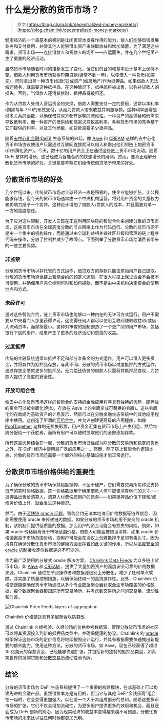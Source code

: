 # 什么是分散的货币市场？

> 原文:[https://blog.chain.link/decentralized-money-markets/](https://blog.chain.link/decentralized-money-markets/)

健康经济的一个最基本的机制是让闲置资本发挥作用的能力，使人们能够借钱发展业务和支付费用，并使其他人能够借出资产来赚取收益和增加储蓄。为了满足这些需求，货币市场——连接借款人和贷款人的场所——应运而生，并在几个世纪里产生了重要的经济活动。

虽然货币市场随着时间的推移发生了变化，但它们的目的和基本设计基本上保持不变。借款人利用货币市场获得短期贷款(通常不到一年)，以便借入一种货币(如美元)，同时拿出另一种货币(如欧元)或资产(如房地产)作为抵押品。如果借款人无法偿还债务，就需要这种抵押品，在这种情况下，抵押品将被出售，以弥补贷款人的损失。否则，当借款人还清贷款时，抵押品将被归还。

作为从贷款人处借入营运资金的交换，借款人需要支付一定的费用，通常以年利率(例如每年 7%)的形式支付，从而为贷款人带来收益并刺激存款。这种利率通常是供求关系的函数，以确保借贷双方都有足够的流动性。一种资产的高供给和低需求导致低利率，而一种资产的低供给和高需求导致高利率。各种货币市场的竞争基于它们提供的利率，以及其他参数，如贷款需要多少抵押品。

随着[去中心化金融(DeFi)](https://chain.link/education/defi) 生态系统的兴起，像 [Aave](http://aave.com/) 和 [CREAM](http://cream.finance/) 这样的去中心化货币市场协议使用户只需通过互联网连接就可以借入和借出他们的链上加密货币(和令牌化资产)。今天，数十亿的用户资金正在通过这些链上货币市场流动，随着 DeFi 整体的增长，这已经成为智能合约的快速增长的用例。然而，要真正理解分散化货币市场的好处，关键是要考察它们给传统借贷场所带来的好处。

## 分散货币市场的好处

几个世纪以来，传统货币市场对全球经济一直是积极的，使企业能够扩张，让公民能够存钱，但今天的货币市场通常由一个中央机构运营，将对用户资金的大量权力和影响力授予一个实体。这种设计增加了借款人/贷款人的成本，并且需要对单一一方的高度信任。

为了应对这些限制，开发人员现在正在利用区块链的智能合约来创建分散的货币市场，这些货币市场在全球高度分散的节点网络上作为代码运行。分散的货币市场不是由一个集中的机构操作，而是通过由全球利益相关者社区升级和管理的链上程序代码来操作，分散了控制并减少了故障点。下面列举了分散货币市场给消费者带来的一些主要优势。

### 非监禁

分散的货币市场以非托管的方式运作，借贷双方的存款只能由原始用户自己提取。分散的货币市场遵循链上智能合约的预定义逻辑，在很大程度上保证资金不会被不当使用，并确保用户完全控制何时和如何提款，而不是由中央机构决定资金的使用地点和方式。

### 未经许可

通过这些智能合约，链上货币市场也能够以一种内在的无许可方式运行，用户不需要从中央看门人那里获得许可。这使得任何人都可以使用互联网赚取收益和/或借入流动资本，而摩擦最小。这种对审查的抵制创造了一个更广阔的用户市场，包括银行下层的用户，结果产生了更多的经济活动和更高的收益。

### 过度抵押

传统的金融系统通常以抵押不足和部分准备金的方式运作，用户可以借入更多资金，并将其作为抵押品存放，与此不同，分散的货币市场以过度抵押的方式运作。通过存放比借款更多的抵押品，无力偿还债务的借款人只需将其抵押品变现，为贷款人提供了高度的安全性。

### 开放可组合性

像去中心化货币市场这样的智能合约支持的金融应用程序具有独特的优势，即存放的资金可以被令牌化(例如，存放在 Aave 上的令牌变成可替换的令牌)。这些令牌化的存款成为基础资产的计息表示，然后可以在分散金融生态系统中的其他应用程序中使用。这创造了所谓的[可组合性](https://blog.chain.link/defis-permissionless-composability-is-supercharging-innovation/)，并允许创建更高级的应用程序，如像 [PoolTogether](http://pooltogether.com/) 这样的无损失彩票，用户资金汇集在货币市场上产生利息，然后每周分配给一个获胜者，而所有用户可以随时提取他们的全部原始存款。

所有这些优势结合在一起，分散的货币市场已经成为除分散的交易所和稳定的货币之外，在 DeFi 经济中使用最广泛的应用之一。然而，除了链上智能合约逻辑本身，分散的货币市场还需要一个额外的核心基础设施才能正常运行。

## 分散货币市场价格供给的重要性

为了确保分散的货币市场保持超额抵押，不至于破产，它们需要交易所每种受支持资产的实时价格数据。这一价格数据用于确定借款人何时应该清算他们的头寸——抵押品出售给清算人，清算人付费偿还用户的债务——如果抵押品价值下降和/或债务价值上升，就会发生这种情况。

然而，由于[区块链 oracle 问题](https://blog.chain.link/what-is-the-blockchain-oracle-problem/)，智能合约无法本地访问价格数据等链外信息，因此需要使用 oracle 来传递链内数据。如果分散的货币市场利用不安全的 oracle 机制，该机制只提供低质量的数据，那么用户的资金可能会有损失的风险。例如，如果 oracle 价格偏离低于市场范围价格，借款人可能会被错误清算，如果 oracle 价格偏离高于市场范围价格，则用户可能会在协议上创建抵押不足的有毒头寸。因为清算在确保分散化货币市场的健康方面发挥着如此关键的作用，所以从[高度安全的 oracle 机制](https://blog.chain.link/flash-loans-and-the-importance-of-tamper-proof-oracles/)接收定价数据是必不可少的。

作为最广泛使用的分散式 oracle 解决方案， [Chainlink Data Feeds](https://chain.link/data-feeds) 为众多链上货币市场，如 [Aave](https://medium.com/aave/the-aave-oracle-network-powered-by-chainlink-is-now-live-45bb8a5a8c4e) 和 [CREAM](https://medium.com/cream-finance/c-r-e-a-m-finance-affirms-chainlink-as-our-primary-price-oracle-solution-7d2d286b6fb9) ，提供了大量加密资产的高度安全可靠的价格数据来源。Chainlink 通过在节点操作者和数据源级别上分散化，减少了任何单点故障，并实施了质量控制措施，以确保始终如一的高抗操作性。此外，Chainlink 价格馈送能够确保货币市场通过从多个专业数据聚合器获取全面市场覆盖的价格数据，每个数据聚合器都跟踪所有交易场所，并考虑到交易所之间的交易量、流动性和时差。



![Chainlink Price Feeds layers of aggregation](../Images/fd5003e414dc8f1a0efb5ebb248b821d.png)

<figcaption id="caption-attachment-709" class="wp-caption-text">Chainlink 价格馈送具有多层聚合以防篡改</figcaption>





通过 Chainlink 久经考验、久经沙场的价格参考数据源，管理分散货币市场的社区可以将其资源投入到新的抵押品类型中，并确保健康的协议。Chainlink 的 [oracle](https://chain.link/education/blockchain-oracles) 框架保证这些市场的定价信息将继续按照设计运行，并具有根据需要快速推出新提要的额外能力。使用这种方法，分散的货币市场，如 Aave，现在已经获得了超过 10 亿美元的存款资金，已经能够快速扩张，并包括新的独特的抵押品类型，如真实世界的抵押贷款和[分散交易所](https://blog.chain.link/dex-decentralized-exchange/)流动性池令牌。

## 结论

分散的货币市场为 DeFi 生态系统提供了一个重要的构建模块，在此基础上可以构建先进的金融产品。虽然借贷本身是有用的，但当它与其他 DeFi“金钱乐高”组合在一起时，它会变得更加强大，以创造一个大于其组成部分的总和。随着这些货币市场的扩张，它们不仅会增加流动性，为更多用户提供更多的效用和机会，而且还会成为 DeFi 创新的前沿，因为现实经济的收益率变得越来越不可预测。分散化货币市场的未来比以往任何时候都更加光明。
